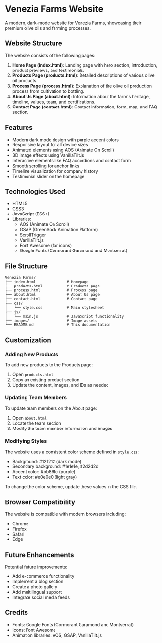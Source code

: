 # Venezia Farms Website

A modern, dark-mode website for Venezia Farms, showcasing their premium olive oils and farming processes.

## Website Structure

The website consists of the following pages:

1. **Home Page (index.html)**: Landing page with hero section, introduction, product previews, and testimonials.
2. **Products Page (products.html)**: Detailed descriptions of various olive oil products.
3. **Process Page (process.html)**: Explanation of the olive oil production process from cultivation to bottling.
4. **About Us Page (about.html)**: Information about the farm's heritage, timeline, values, team, and certifications.
5. **Contact Page (contact.html)**: Contact information, form, map, and FAQ section.

## Features

- Modern dark mode design with purple accent colors
- Responsive layout for all device sizes
- Animated elements using AOS (Animate On Scroll)
- 3D image effects using VanillaTilt.js
- Interactive elements like FAQ accordions and contact form
- Smooth scrolling for anchor links
- Timeline visualization for company history
- Testimonial slider on the homepage

## Technologies Used

- HTML5
- CSS3
- JavaScript (ES6+)
- Libraries:
  - AOS (Animate On Scroll)
  - GSAP (GreenSock Animation Platform)
  - ScrollTrigger
  - VanillaTilt.js
  - Font Awesome (for icons)
  - Google Fonts (Cormorant Garamond and Montserrat)

## File Structure

```
Venezia Farms/
├── index.html              # Homepage
├── products.html           # Products page
├── process.html            # Process page
├── about.html              # About Us page
├── contact.html            # Contact page
├── css/
│   └── style.css           # Main stylesheet
├── js/
│   └── main.js             # JavaScript functionality
├── images/                 # Image assets
└── README.md               # This documentation
```

## Customization

### Adding New Products

To add new products to the Products page:

1. Open `products.html`
2. Copy an existing product section
3. Update the content, images, and IDs as needed

### Updating Team Members

To update team members on the About page:

1. Open `about.html`
2. Locate the team section
3. Modify the team member information and images

### Modifying Styles

The website uses a consistent color scheme defined in `style.css`:

- Background: #121212 (dark mode)
- Secondary background: #1e1e1e, #2d2d2d
- Accent color: #bb86fc (purple)
- Text color: #e0e0e0 (light gray)

To change the color scheme, update these values in the CSS file.

## Browser Compatibility

The website is compatible with modern browsers including:
- Chrome
- Firefox
- Safari
- Edge

## Future Enhancements

Potential future improvements:
- Add e-commerce functionality
- Implement a blog section
- Create a photo gallery
- Add multilingual support
- Integrate social media feeds

## Credits

- Fonts: Google Fonts (Cormorant Garamond and Montserrat)
- Icons: Font Awesome
- Animation libraries: AOS, GSAP, VanillaTilt.js
